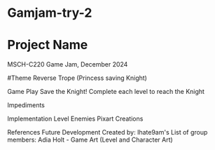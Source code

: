 # Gamjam-try-2
# Project Name
MSCH-C220 Game Jam, December 2024

#Theme
Reverse Trope (Princess saving Knight)

Game Play
Save the Knight!
Complete each level to reach the Knight

Impediments


Implementation
Level Enemies
Pixart Creations

References
Future Development
Created by: Ihate9am's
List of group members:
Adia Holt - Game Art (Level and Character Art)
